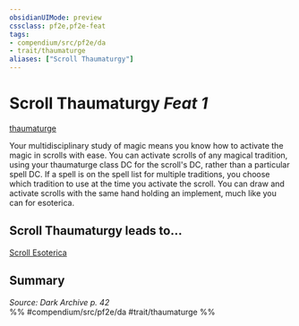 ```yaml
---
obsidianUIMode: preview
cssclass: pf2e,pf2e-feat
tags:
- compendium/src/pf2e/da
- trait/thaumaturge
aliases: ["Scroll Thaumaturgy"]
---
```

# Scroll Thaumaturgy  *Feat 1*  
[thaumaturge](Reference/Rules/Traits/thaumaturge-da.md "Thaumaturge Class Trait")  


Your multidisciplinary study of magic means you know how to activate the magic in scrolls with ease. You can activate scrolls of any magical tradition, using your thaumaturge class DC for the scroll's DC, rather than a particular spell DC. If a spell is on the spell list for multiple traditions, you choose which tradition to use at the time you activate the scroll. You can draw and activate scrolls with the same hand holding an implement, much like you can for esoterica.

## Scroll Thaumaturgy leads to...

[Scroll Esoterica](scroll-esoterica-da.md)

## Summary

*Source: Dark Archive p. 42*  
%% #compendium/src/pf2e/da #trait/thaumaturge %%